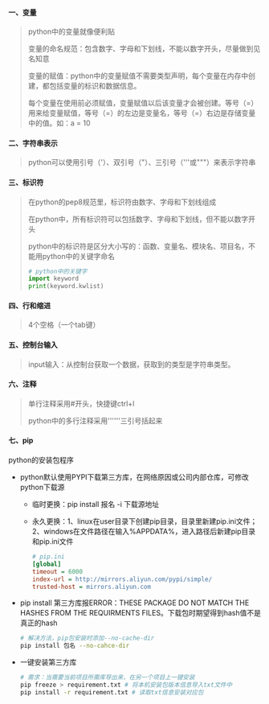 #### 一、变量

> python中的变量就像便利贴
>
> 变量的命名规范：包含数字、字母和下划线，不能以数字开头，尽量做到见名知意
>
> 变量的赋值：python中的变量赋值不需要类型声明，每个变量在内存中创建，都包括变量的标识和数据信息。
>
> 每个变量在使用前必须赋值，变量赋值以后该变量才会被创建。等号（=）用来给变量赋值，等号（=）的左边是变量名，等号（=）右边是存储变量中的值。如：a = 10

#### 二、字符串表示

> python可以使用引号（'）、双引号（"）、三引号（'''或"""）来表示字符串

#### 三、标识符

> 在python的pep8规范里，标识符由数字、字母和下划线组成
>
> 在python中，所有标识符可以包括数字、字母和下划线，但不能以数字开头
>
> python中的标识符是区分大小写的：函数、变量名、模块名、项目名，不能用python中的关键字命名
>
> ```python
> # python中的关键字
> import keyword
> print(keyword.kwlist)
> ```

#### 四、行和缩进

> 4个空格（一个tab键）

#### 五、控制台输入

> input输入：从控制台获取一个数据，获取到的类型是字符串类型。

#### 六、注释

> 单行注释采用#开头，快捷键ctrl+l
>
> python中的多行注释采用''''''三引号括起来

#### 七、pip

python的安装包程序

- python默认使用PYPI下载第三方库，在网络原因或公司内部仓库，可修改python下载源

  - 临时更换：pip install 报名 -i 下载源地址

  - 永久更换：1、linux在user目录下创建pip目录，目录里新建pip.ini文件；2、windows在文件路径在输入%APPDATA%，进入路径后新建pip目录和pip.ini文件

    ```ini
    # pip.ini
    [global]
    timeout = 6000
    index-url = http://mirrors.aliyun.com/pypi/simple/
    trusted-host = mirrors.aliyun.com
    ```

- pip install 第三方库报ERROR：THESE PACKAGE DO NOT MATCH THE HASHES FROM THE REQUIRMENTS FILES。下载包时期望得到hash值不是真正的hash

  ```bash
  # 解决方法，pip包安装时添加--no-cache-dir
  pip install 包名 --no-cahce-dir
  ```

- 一键安装第三方库

  ```bash
  # 需求：当需要当前项目所需库导出来，在另一个项目上一键安装
  pip freeze > requirement.txt # 将本机安装包版本信息导入txt文件中
  pip install -r requirement.txt # 读取txt信息安装对应包
  ```

